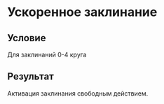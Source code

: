 # Ускоренное заклинание
## Условие
Для заклинаний 0-4 круга
## Результат
Активация заклинания свободным действием.
